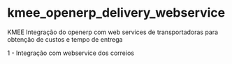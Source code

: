 kmee_openerp_delivery_webservice
=================================

KMEE Integração do openerp com web services de  transportadoras para obtenção de custos e tempo de entrega 

1 - Integração com webservice dos correios
